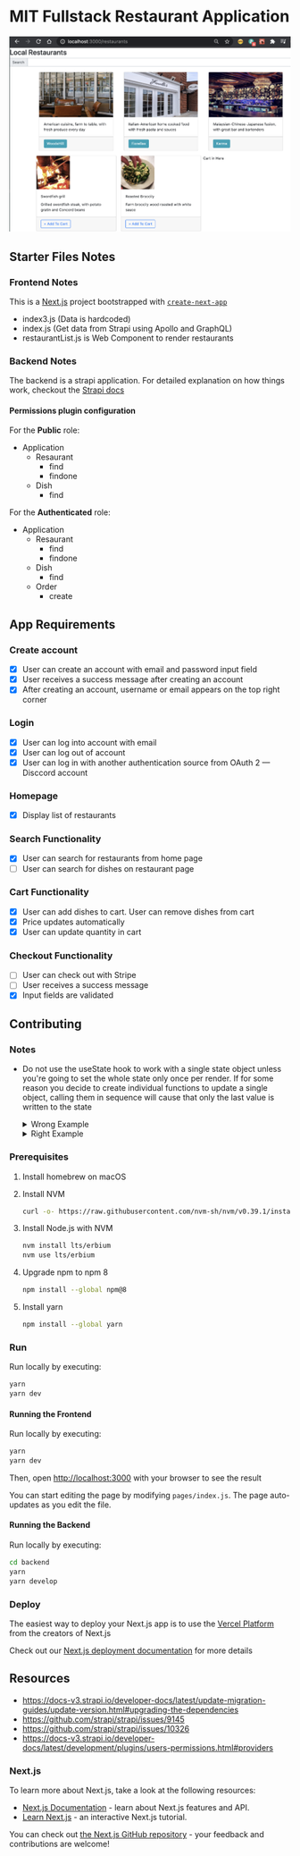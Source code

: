 # MIT Fullstack Restaurant Application

![Full rendering](./restaurants.png)

## Starter Files Notes

### Frontend Notes

This is a [Next.js](https://nextjs.org/) project bootstrapped with [`create-next-app`](https://github.com/vercel/next.js/tree/canary/packages/create-next-app)

- index3.js (Data is hardcoded)
- index.js (Get data from Strapi using Apollo and GraphQL)
- restaurantList.js is Web Component to render restaurants

### Backend Notes

The backend is a strapi application. For detailed explanation on how things
work, checkout the [Strapi docs](https://docs-v3.strapi.io/developer-docs/latest/)

#### Permissions plugin configuration

For the **Public** role:

- Application
    - Resaurant
        - find
        - findone
    - Dish
        - find

For the **Authenticated** role:

- Application
    - Resaurant
        - find
        - findone
    - Dish
        - find
    - Order
        - create

## App Requirements

### Create account

- [x] User can create an account with email and password input field
- [x] User receives a success message after creating an account
- [x] After creating an account, username or email appears on the top right corner

### Login

- [x] User can log into account with email
- [x] User can log out of account
- [x] User can log in with another authentication source from OAuth 2 — Disccord
    account

### Homepage

- [x] Display list of restaurants

### Search Functionality

- [x] User can search for restaurants from home page
- [ ] User can search for dishes on restaurant page

### Cart Functionality

- [x] User can add dishes to cart. User can remove dishes from cart
- [x] Price updates automatically
- [x] User can update quantity in cart

### Checkout Functionality

- [ ] User can check out with Stripe
- [ ] User receives a success message
- [x] Input fields are validated

## Contributing

### Notes

- Do not use the useState hook to work with a single state object unless you're
    going to set the whole state only once per render. If for some reason you
    decide to create individual functions to update a single object, calling them
    in sequence will cause that only the last value is written to the state

    <details>
    <summary>Wrong Example</summary>
    <section>

    ```jsx
    // App.js

    import React, { useState } from 'React';
    import { AppContext } from './context.js';
    import Component1 from 'Component1.js'

    function App() {
        const [ state, setState() ] = useState({ key1: 1, key2: 2 });
        const setKey1 = ( key1 ) => setState( { ...state, key1 } );
        const setKey2 = ( key1 ) => setState( { ...state, key2 } );

        // ...

        return (
            <AppContext.Provider value={{
                key1: state.key1,
                setKey1,
                key2: state.key2,
                setKey2
            }}>
                <Component1 />
            </AppContext.Provider>
        )
    }

    export default App;

    ```

    ```jsx
    // Component1.js

    import React, { useState } from 'React';
    import { AppContext } from './context.js';

    function Component1(){
        const appContext = useContext( AppContext );

        // ...

        const handleClick = () => {
            appContext.setKey1( 2 );
            appContext.setKey2( 3 );
            // Expected new state: { key1: 2, key2: 3 }
            // Reality: { key1: 1, key2: 3 }
        }

        return (
            <button type="button" onClick={ handleClick }>Click me!</button>
        )
    }

    export default Component1;
    ```

    In the above example, the problem is that React does not update the values of
    the variable linked to the `setState` function immediately but until the JS
    stack is empty, which means that by the time the `setKey2`
    function is executed after the button is clicked, the state will continue to
    be the same and therefore only the value of key2 will be changed

    </section>
    </details>

    <details>
    <summary>Right Example</summary>
    <section>

    ```jsx
    // App.js

    import React, { useState } from 'React';
    import { AppContext } from './context.js';
    import Component1 from 'Component1.js'

    function App() {
        const [ key1, setKey1 ] = useState( 1 );
        const [ key2, setKey2 ] = useState( 2 );

        // ...

        return (
            <AppContext.Provider value={{
                key1,
                setKey1,
                key2,
                setKey2
            }}>
                <Component1 />
            </AppContext.Provider>
        )
    }

    export default App;

    ```

    ```jsx
    // Component1.js

    import React, { useState } from 'React';
    import { AppContext } from './context.js';

    function Component1(){
        const appContext = useContext( AppContext );

        // ...

        const handleClick = () => {
            appContext.setKey1( 2 );
            appContext.setKey2( 3 );
            // Expected new state: { key1: 2, key2: 3 }
            // Reality: { key1: 2, key2: 3 }
        }

        return (
            <button type="button" onClick={ handleClick }>Click me!</button>
        )
    }

    export default Component1;
    ```

    In the above example, since both variables are separated, each will get its
    own value as expected

    </section>
    </details>

### Prerequisites

1. Install homebrew on macOS
2. Install NVM

    ```bash
    curl -o- https://raw.githubusercontent.com/nvm-sh/nvm/v0.39.1/install.sh | bash
    ```

3. Install Node.js with NVM

    ```bash
    nvm install lts/erbium
    nvm use lts/erbium
    ```

4. Upgrade npm to npm 8

    ```bash
    npm install --global npm@8
    ```

5. Install yarn

    ```bash
    npm install --global yarn
    ```

### Run

Run locally by executing:

```bash
yarn
yarn dev
```

#### Running the Frontend

Run locally by executing:

```bash
yarn
yarn dev
```

Then, open [http://localhost:3000](http://localhost:3000) with your browser to
see the result

You can start editing the page by modifying `pages/index.js`. The page
auto-updates as you edit the file.

#### Running the Backend

Run locally by executing:

```bash
cd backend
yarn
yarn develop
```

### Deploy

The easiest way to deploy your Next.js app is to use the
[Vercel Platform](https://vercel.com/import?utm_medium=default-template&filter=next.js&utm_source=create-next-app&utm_campaign=create-next-app-readme)
from the creators of Next.js

Check out our [Next.js deployment documentation](https://nextjs.org/docs/deployment)
for more details

## Resources

- <https://docs-v3.strapi.io/developer-docs/latest/update-migration-guides/update-version.html#upgrading-the-dependencies>
- <https://github.com/strapi/strapi/issues/9145>
- <https://github.com/strapi/strapi/issues/10326>
- <https://docs-v3.strapi.io/developer-docs/latest/development/plugins/users-permissions.html#providers>

### Next.js

To learn more about Next.js, take a look at the following resources:

- [Next.js Documentation](https://nextjs.org/docs) - learn about Next.js
    features and API.
- [Learn Next.js](https://nextjs.org/learn) - an interactive Next.js tutorial.

You can check out
[the Next.js GitHub repository](https://github.com/vercel/next.js/) - your
feedback and contributions are welcome!
